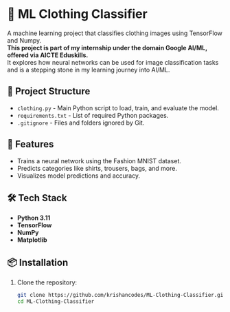 # 🧠 ML Clothing Classifier

A machine learning project that classifies clothing images using TensorFlow and Numpy.  
**This project is part of my internship under the domain Google AI/ML, offered via AICTE Eduskills.**  
It explores how neural networks can be used for image classification tasks and is a stepping stone in my learning journey into AI/ML.

## 📂 Project Structure

- `clothing.py` - Main Python script to load, train, and evaluate the model.
- `requirements.txt` - List of required Python packages.
- `.gitignore` - Files and folders ignored by Git.

## 🚀 Features

- Trains a neural network using the Fashion MNIST dataset.
- Predicts categories like shirts, trousers, bags, and more.
- Visualizes model predictions and accuracy.

## 🛠️ Tech Stack

- **Python 3.11**
- **TensorFlow**
- **NumPy**
- **Matplotlib**

## 📦 Installation

1. Clone the repository:
   ```bash
   git clone https://github.com/krishancodes/ML-Clothing-Classifier.git
   cd ML-Clothing-Classifier
